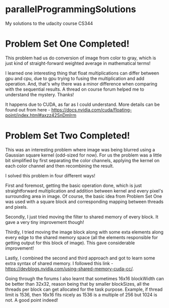 # parallelProgrammingSolutions
My solutions to the udacity course CS344

# Problem Set One Completed!

This problem had us do conversion of image from color to gray, which is just kind of straight-forward weighted average in mathematical terms!

I learned one interesting thing that float multiplications can differ between gpu and cpu, due to gpu trying to fusing the multiplication and add operation. And, that's why there was a minor difference when comparing with the sequential results. A thread on course forum helped me to understand the mystery. Thanks!

It happens due to CUDA, as far as I could understand. More details can be found out from here - https://docs.nvidia.com/cuda/floating-point/index.html#axzz42SnDmIrm

# Problem Set Two Completed!

This was an interesting problem where image was being blurred using a Gaussian square kernel (odd-sized for now). For us the problem was a little bit simplified by first separating the color channels, applying the kernel on each color channel and then recombining the result.

I solved this problem in four different ways!

First and foremost, getting the basic operation done, which is just straightforward multiplication and addition between kernel and every pixel's surrounding area in image. Of course, the basic idea from Problem Set One was used with a square block and corresponding mapping between threads and pixels.

Secondly, I just tried moving the filter to shared memory of every block. It gave a very tiny improvement though!

Thirdly, I tried moving the image block along with some exta elements along every edge to the shared memory space (all the elements responsible for getting output for this block of image). This gave considerable improvement!

Lastly, I combined the second and third approach and got to learn some extra syntax of shared memory. I followed this link - https://devblogs.nvidia.com/using-shared-memory-cuda-cc/.

Going through the forums I also learnt that sometimes 16x16 blockWidth can be better than 32x32, reason being that by smaller blockSizes, all the threads per block can get allocated for the task purpose. Example, if thread limit is 1536, then 16x16 fits nicely as 1536 is a multiple of 256 but 1024 is not. A good point indeed!

